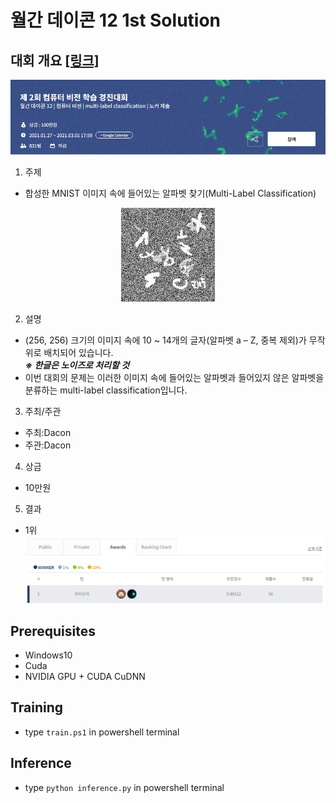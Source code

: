 # **월간 데이콘 12 1st Solution**

## **대회 개요 [[링크]](https://dacon.io/competitions/official/235697/overview/description/)**

![main](./asset/main.png)

1. 주제  

- 합성한 MNIST 이미지 속에 들어있는 알파벳 찾기(Multi-Label Classification)

<center><img src="./asset/sample.png" width="150" height="150"></center>

2. 설명  

- (256, 256) 크기의 이미지 속에 10 ~ 14개의 글자(알파벳 a – Z, 중복 제외)가 무작위로 배치되어 있습니다.  
***※ 한글은 노이즈로 처리할 것***  
- 이번 대회의 문제는 이러한 이미지 속에 들어있는 알파벳과 들어있지 않은 알파벳을 분류하는 multi-label classification입니다.

3. 주최/주관  

- 주최:Dacon  
- 주관:Dacon

4. 상금  

- 10만원

5. 결과  

- 1위
![result](./asset/result.png)

## **Prerequisites**  

- Windows10
- Cuda
- NVIDIA GPU + CUDA CuDNN

## **Training**  

- type ```train.ps1``` in powershell terminal

## **Inference**  

- type ```python inference.py``` in powershell terminal
